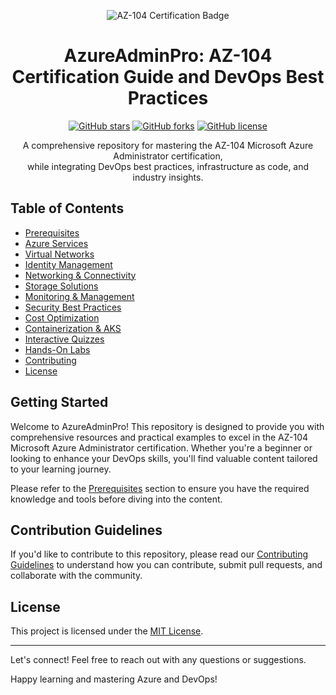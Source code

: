 <p align="center">
  <img src="insert_image_url_here" alt="AZ-104 Certification Badge">
</p>

<h1 align="center">AzureAdminPro: AZ-104 Certification Guide and DevOps Best Practices</h1>

<p align="center">
  <a href="https://github.com/yourusername/AzureAdminPro/stargazers"><img alt="GitHub stars" src="https://img.shields.io/github/stars/yourusername/AzureAdminPro"></a>
  <a href="https://github.com/yourusername/AzureAdminPro/network"><img alt="GitHub forks" src="https://img.shields.io/github/forks/yourusername/AzureAdminPro"></a>
  <a href="https://github.com/yourusername/AzureAdminPro/blob/main/LICENSE"><img alt="GitHub license" src="https://img.shields.io/github/license/yourusername/AzureAdminPro"></a>
</p>

<p align="center">
  A comprehensive repository for mastering the AZ-104 Microsoft Azure Administrator certification, <br>
  while integrating DevOps best practices, infrastructure as code, and industry insights.
</p>

## Table of Contents

- [Prerequisites](Prerequisites.md)
- [Azure Services](01_Azure_Services/Azure_Services.md)
- [Virtual Networks](02_Virtual_Networks/Virtual_Networks.md)
- [Identity Management](03_Identity_Management/Identity_Management.md)
- [Networking & Connectivity](04_Networking_Connectivity/Networking_Connectivity.md)
- [Storage Solutions](05_Storage_Solutions/Storage_Solutions.md)
- [Monitoring & Management](06_Monitoring_Management/Monitoring_Management.md)
- [Security Best Practices](07_Security_Best_Practices/Security_Best_Practices.md)
- [Cost Optimization](08_Cost_Optimization/Cost_Optimization.md)
- [Containerization & AKS](09_Containerization_AKS/Containerization_AKS.md)
- [Interactive Quizzes](10_Interactive_Quizzes/Quiz_01_Azure_Services.md)
- [Hands-On Labs](11_Hands-On_Labs/Lab_01_ARM_Template_Deployment.md)
- [Contributing](CONTRIBUTING.md)
- [License](LICENSE)

## Getting Started

Welcome to AzureAdminPro! This repository is designed to provide you with comprehensive resources and practical examples to excel in the AZ-104 Microsoft Azure Administrator certification. Whether you're a beginner or looking to enhance your DevOps skills, you'll find valuable content tailored to your learning journey.

Please refer to the [Prerequisites](Prerequisites.md) section to ensure you have the required knowledge and tools before diving into the content.

## Contribution Guidelines

If you'd like to contribute to this repository, please read our [Contributing Guidelines](CONTRIBUTING.md) to understand how you can contribute, submit pull requests, and collaborate with the community.

## License

This project is licensed under the [MIT License](LICENSE).

---

Let's connect! Feel free to reach out with any questions or suggestions.

Happy learning and mastering Azure and DevOps!
